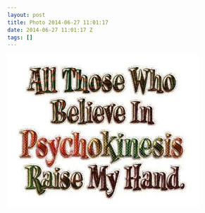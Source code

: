 ```yaml
---
layout: post
title: Photo 2014-06-27 11:01:17
date: 2014-06-27 11:01:17 Z
tags: []
---
```

![](/media/2014/06/90051726270.jpg)
